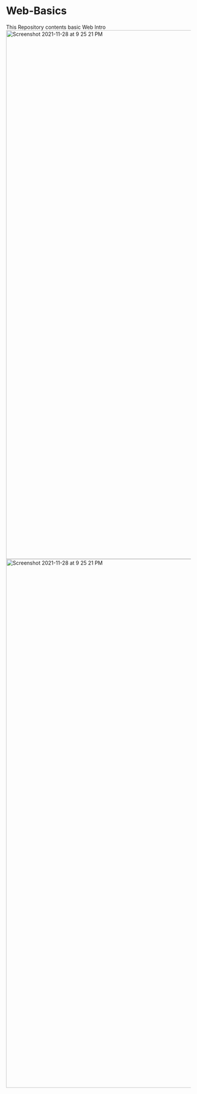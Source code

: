 # Web-Basics
This Repository contents basic Web Intro
<img width="1440" alt="Screenshot 2021-11-28 at 9 25 21 PM" src="https://user-images.githubusercontent.com/74289654/143775712-d5f5a3e0-fc1f-4417-a724-5c9b6e754d71.png">
<img width="1440" alt="Screenshot 2021-11-28 at 9 25 21 PM" src="https://user-images.githubusercontent.com/74289654/143775745-48bb044c-21f2-475c-98e8-32143317b02d.png">
